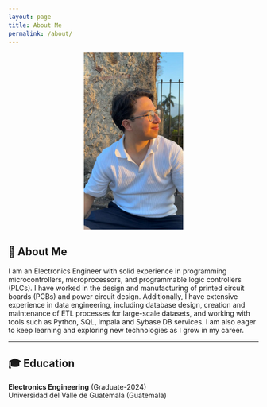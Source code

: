 ```yaml
---
layout: page
title: About Me
permalink: /about/
---
```


<p align="center">
  <img src="assets/foto_andy.jpeg" alt="Andy Bonilla" width="200" />
</p>

## 👤 About Me

I am an Electronics Engineer with solid experience in programming microcontrollers, microprocessors, and programmable logic controllers (PLCs). I have worked in the design and manufacturing of printed circuit boards (PCBs) and power circuit design. Additionally, I have extensive experience in data engineering, including database design, creation and maintenance of ETL processes for large-scale datasets, and working with tools such as Python, SQL, Impala and Sybase DB services. I am also eager to keep learning and exploring new technologies as I grow in my career.

---

## 🎓 Education

**Electronics Engineering** (Graduate-2024)  
Universidad del Valle de Guatemala (Guatemala)
